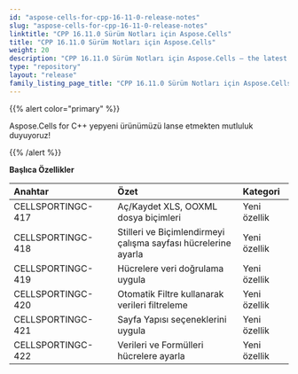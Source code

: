 ```yaml
---
id: "aspose-cells-for-cpp-16-11-0-release-notes"
slug: "aspose-cells-for-cpp-16-11-0-release-notes"
linktitle: "CPP 16.11.0 Sürüm Notları için Aspose.Cells"
title: "CPP 16.11.0 Sürüm Notları için Aspose.Cells"
weight: 20
description: "CPP 16.11.0 Sürüm Notları için Aspose.Cells – the latest updates and fixes."
type: "repository"
layout: "release"
family_listing_page_title: "CPP 16.11.0 Sürüm Notları için Aspose.Cells"
---
```

{{% alert color="primary" %}} 

Aspose.Cells for C++ yepyeni ürünümüzü lanse etmekten mutluluk duyuyoruz!

{{% /alert %}} 

**Başlıca Özellikler**

|**Anahtar** |**Özet** |**Kategori** |
|:- |:- |:- |
|CELLSPORTINGC-417|Aç/Kaydet XLS, OOXML dosya biçimleri|Yeni özellik|
|CELLSPORTINGC-418|Stilleri ve Biçimlendirmeyi çalışma sayfası hücrelerine ayarla|Yeni özellik|
|CELLSPORTINGC-419|Hücrelere veri doğrulama uygula|Yeni özellik|
|CELLSPORTINGC-420|Otomatik Filtre kullanarak verileri filtreleme|Yeni özellik|
|CELLSPORTINGC-421                 |Sayfa Yapısı seçeneklerini uygula|Yeni özellik|
|CELLSPORTINGC-422|Verileri ve Formülleri hücrelere ayarla|Yeni özellik|

